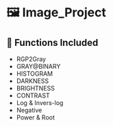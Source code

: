 # 🖼️ Image_Project

## 📂 Functions Included
- RGP2Gray
- GRAY@BINARY
- HISTOGRAM
- DARKNESS
- BRIGHTNESS
- CONTRAST
- Log & Invers-log 
- Negative
- Power & Root
